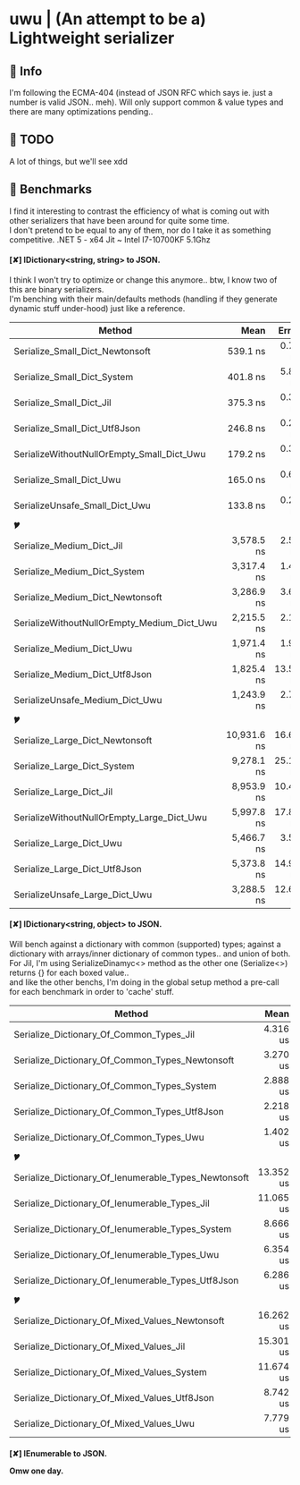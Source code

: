 # uwu | (An attempt to be a) Lightweight serializer

## 🎲 Info
I'm following the ECMA-404 (instead of JSON RFC which says ie. just a number is valid JSON.. meh).
Will only support common & value types and there are many optimizations pending..

## 📓 TODO
A lot of things, but we'll see xdd

## 🚩 Benchmarks
I find it interesting to contrast the efficiency of what is coming out with other serializers that have been around for quite some time.<br>
I don't pretend to be equal to any of them, nor do I take it as something competitive.
.NET 5 - x64 Jit ~ Intel I7-10700KF 5.1Ghz

#### [✘] IDictionary<string, string> to JSON.
I think I won't try to optimize or change this anymore.. btw, I know two of this are binary serializers.<br>
I'm benching with their main/defaults methods (handling if they generate dynamic stuff under-hood) just like a reference.

|                                      Method |        Mean |    Error |   StdDev |  Gen 0 |  Gen 1 | Allocated |
|-------------------------------------------- |------------:|---------:|---------:|-------:|-------:|----------:|
|             Serialize_Small_Dict_Newtonsoft |    539.1 ns |  0.77 ns |  0.68 ns | 0.1745 |      - |   1,464 B |
|                 Serialize_Small_Dict_System |    401.8 ns |  5.81 ns |  5.43 ns | 0.0391 |      - |     328 B |
|                    Serialize_Small_Dict_Jil |    375.3 ns |  0.37 ns |  0.29 ns | 0.0620 |      - |     520 B |
|               Serialize_Small_Dict_Utf8Json |    246.8 ns |  0.27 ns |  0.26 ns | 0.0210 |      - |     176 B |
|  SerializeWithoutNullOrEmpty_Small_Dict_Uwu |    179.2 ns |  0.33 ns |  0.27 ns | 0.0210 |      - |     176 B |
|                    Serialize_Small_Dict_Uwu |    165.0 ns |  0.66 ns |  0.61 ns | 0.0210 |      - |     176 B |
|              SerializeUnsafe_Small_Dict_Uwu |    133.8 ns |  0.29 ns |  0.27 ns | 0.0181 |      - |     152 B |
|                                          🎔 |             |          |          |        |        |           |
|                   Serialize_Medium_Dict_Jil |  3,578.5 ns |  2.50 ns |  2.34 ns | 0.4997 | 0.0076 |   4,200 B |
|                Serialize_Medium_Dict_System |  3,317.4 ns |  1.44 ns |  1.34 ns | 0.2251 |      - |   1,904 B |
|            Serialize_Medium_Dict_Newtonsoft |  3,286.9 ns |  3.67 ns |  2.87 ns | 0.5913 | 0.0076 |   4,968 B |
| SerializeWithoutNullOrEmpty_Medium_Dict_Uwu |  2,215.5 ns |  2.17 ns |  2.03 ns | 0.1945 |      - |   1,648 B |
|                   Serialize_Medium_Dict_Uwu |  1,971.4 ns |  1.97 ns |  1.74 ns | 0.1945 |      - |   1,648 B |
|              Serialize_Medium_Dict_Utf8Json |  1,825.4 ns | 13.58 ns | 12.71 ns | 0.1965 |      - |   1,648 B |
|             SerializeUnsafe_Medium_Dict_Uwu |  1,243.9 ns |  2.79 ns |  2.33 ns | 0.1202 |      - |   1,016 B |
|                                          🎔 |             |          |          |        |        |           |
|             Serialize_Large_Dict_Newtonsoft | 10,931.6 ns | 16.60 ns | 15.53 ns | 1.0529 | 0.0305 |   8,872 B |
|                 Serialize_Large_Dict_System |  9,278.1 ns | 25.11 ns | 23.49 ns | 0.4730 |      - |   4,040 B |
|                    Serialize_Large_Dict_Jil |  8,953.9 ns | 10.40 ns |  8.68 ns | 0.9918 | 0.0153 |   8,360 B |
|  SerializeWithoutNullOrEmpty_Large_Dict_Uwu |  5,997.8 ns | 17.83 ns | 16.68 ns | 0.4349 |      - |   3,688 B |
|                    Serialize_Large_Dict_Uwu |  5,466.7 ns |  3.59 ns |  3.00 ns | 0.4349 |      - |   3,688 B |
|               Serialize_Large_Dict_Utf8Json |  5,373.8 ns | 14.91 ns | 13.95 ns | 0.4349 |      - |   3,688 B |
|              SerializeUnsafe_Large_Dict_Uwu |  3,288.5 ns | 12.60 ns | 11.79 ns | 0.2632 |      - |   2,216 B |

#### [✘] IDictionary<string, object> to JSON.
Will bench against a dictionary with common (supported) types; against a dictionary with arrays/inner dictionary of common types.. and union of both.<br>
For Jil, I'm using SerializeDinamyc<> method as the other one (Serialize<>) returns {} for each boxed value..<br>
and like the other benchs, I'm doing in the global setup method a pre-call for each benchmark in order to 'cache' stuff.

|                                               Method |      Mean |     Error |    StdDev |  Gen 0 |  Gen 1 | Allocated |
|----------------------------------------------------- |----------:|----------:|----------:|-------:|-------:|----------:|
|             Serialize_Dictionary_Of_Common_Types_Jil |  4.316 us | 0.0112 us | 0.0105 us | 0.5722 |      - |   4,800 B |
|      Serialize_Dictionary_Of_Common_Types_Newtonsoft |  3.270 us | 0.0084 us | 0.0078 us | 0.4005 | 0.0038 |   3,368 B |
|          Serialize_Dictionary_Of_Common_Types_System |  2.888 us | 0.0089 us | 0.0074 us | 0.1183 |      - |     992 B |
|        Serialize_Dictionary_Of_Common_Types_Utf8Json |  2.218 us | 0.0077 us | 0.0068 us | 0.1106 |      - |     936 B |
|             Serialize_Dictionary_Of_Common_Types_Uwu |  1.402 us | 0.0012 us | 0.0011 us | 0.1450 |      - |   1,224 B |
|                                                   🎔 |             |          |          |        |        |           |
| Serialize_Dictionary_Of_Ienumerable_Types_Newtonsoft | 13.352 us | 0.0358 us | 0.0318 us | 1.3885 | 0.0305 |  11,736 B |
|        Serialize_Dictionary_Of_Ienumerable_Types_Jil | 11.065 us | 0.0201 us | 0.0188 us | 1.4801 | 0.0305 |  12,488 B |
|     Serialize_Dictionary_Of_Ienumerable_Types_System |  8.666 us | 0.0267 us | 0.0249 us | 0.3204 |      - |   2,800 B |
|        Serialize_Dictionary_Of_Ienumerable_Types_Uwu |  6.354 us | 0.0059 us | 0.0052 us | 0.6104 |      - |   5,168 B |
|   Serialize_Dictionary_Of_Ienumerable_Types_Utf8Json |  6.286 us | 0.0217 us | 0.0193 us | 0.3128 |      - |   2,672 B |
|                                                   🎔 |             |          |          |        |        |           |
|      Serialize_Dictionary_Of_Mixed_Values_Newtonsoft | 16.262 us | 0.0407 us | 0.0381 us | 1.5564 | 0.0305 |  13,144 B |
|             Serialize_Dictionary_Of_Mixed_Values_Jil | 15.301 us | 0.0556 us | 0.0493 us | 1.8616 | 0.0305 |  15,680 B |
|          Serialize_Dictionary_Of_Mixed_Values_System | 11.674 us | 0.0497 us | 0.0440 us | 0.4120 |      - |   3,552 B |
|        Serialize_Dictionary_Of_Mixed_Values_Utf8Json |  8.742 us | 0.0403 us | 0.0377 us | 0.4120 |      - |   3,520 B |
|             Serialize_Dictionary_Of_Mixed_Values_Uwu |  7.779 us | 0.0056 us | 0.0052 us | 0.7477 |      - |   6,312 B |

#### [✘] IEnumerable<object> to JSON.
Omw one day.